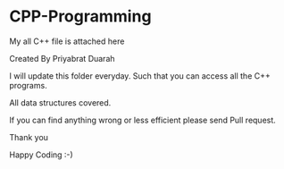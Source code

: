 # CPP-Programming
My all C++ file is attached here

Created By Priyabrat Duarah

I will update this folder everyday. Such that you can access all the C++ programs.

All data structures covered.

If you can find anything wrong or less efficient please send Pull request.

Thank you 

Happy Coding :-)

